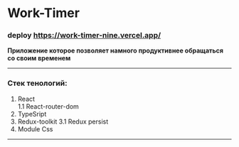# Work-Timer

### deploy https://work-timer-nine.vercel.app/

__Приложение которое позволяет намного продуктивнее обращаться со своим временем__
___


### Стек тенологий:
1. React    
    1.1 React-router-dom 
2. TypeSript
3. Redux-toolkit
    3.1 Redux persist
4. Module Css

---


